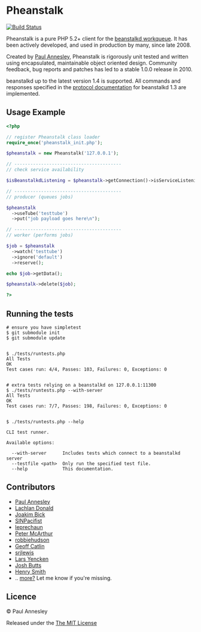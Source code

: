 Pheanstalk
==========

[![Build Status](https://secure.travis-ci.org/phansys/pheanstalk.png)](http://travis-ci.org/phansys/pheanstalk)

Pheanstalk is a pure PHP 5.2+ client for the [beanstalkd workqueue][1].  It has been actively developed, and used in production by many, since late 2008.

Created by [Paul Annesley][2], Pheanstalk is rigorously unit tested and written using encapsulated, maintainable object oriented design.  Community feedback, bug reports and patches has led to a stable 1.0.0 release in 2010.

beanstalkd up to the latest version 1.4 is supported.  All commands and responses specified in the [protocol documentation][3] for beanstalkd 1.3 are implemented.

  [1]: http://xph.us/software/beanstalkd/
  [2]: http://paul.annesley.cc/
  [3]: http://github.com/kr/beanstalkd/tree/v1.3/doc/protocol.txt?raw=true
  [4]: http://semver.org/


Usage Example
-------------

```php
<?php

// register Pheanstalk class loader
require_once('pheanstalk_init.php');

$pheanstalk = new Pheanstalk('127.0.0.1');

// ----------------------------------------
// check service availability

$isBeanstalkdListening = $pheanstalk->getConnection()->isServiceListening(); //returns true|false

// ----------------------------------------
// producer (queues jobs)

$pheanstalk
  ->useTube('testtube')
  ->put("job payload goes here\n");

// ----------------------------------------
// worker (performs jobs)

$job = $pheanstalk
  ->watch('testtube')
  ->ignore('default')
  ->reserve();

echo $job->getData();

$pheanstalk->delete($job);

?>
```


Running the tests
-----------------

```
# ensure you have simpletest
$ git submodule init
$ git submodule update


$ ./tests/runtests.php
All Tests
OK
Test cases run: 4/4, Passes: 103, Failures: 0, Exceptions: 0


# extra tests relying on a beanstalkd on 127.0.0.1:11300
$ ./tests/runtests.php --with-server
All Tests
OK
Test cases run: 7/7, Passes: 198, Failures: 0, Exceptions: 0


$ ./tests/runtests.php --help

CLI test runner.

Available options:

  --with-server      Includes tests which connect to a beanstalkd server
  --testfile <path>  Only run the specified test file.
  --help             This documentation.
```


Contributors
------------

  * [Paul Annesley](https://github.com/pda)
  * [Lachlan Donald](https://github.com/lox)
  * [Joakim Bick](https://github.com/minimoe)
  * [SlNPacifist](https://github.com/SlNPacifist)
  * [leprechaun](https://github.com/leprechaun)
  * [Peter McArthur](https://github.com/ptrmcrthr)
  * [robbiehudson](https://github.com/robbiehudson)
  * [Geoff Catlin](https://github.com/gcatlin)
  * [srjlewis](https://github.com/srjlewis)
  * [Lars Yencken](https://github.com/larsyencken)
  * [Josh Butts](https://github.com/jimbojsb)
  * [Henry Smith](https://github.com/h2s)
  * .. [more?](https://github.com/pda/pheanstalk/contributors) Let me know if you're missing.


Licence
-------

© Paul Annesley

Released under the [The MIT License](http://www.opensource.org/licenses/mit-license.php)

